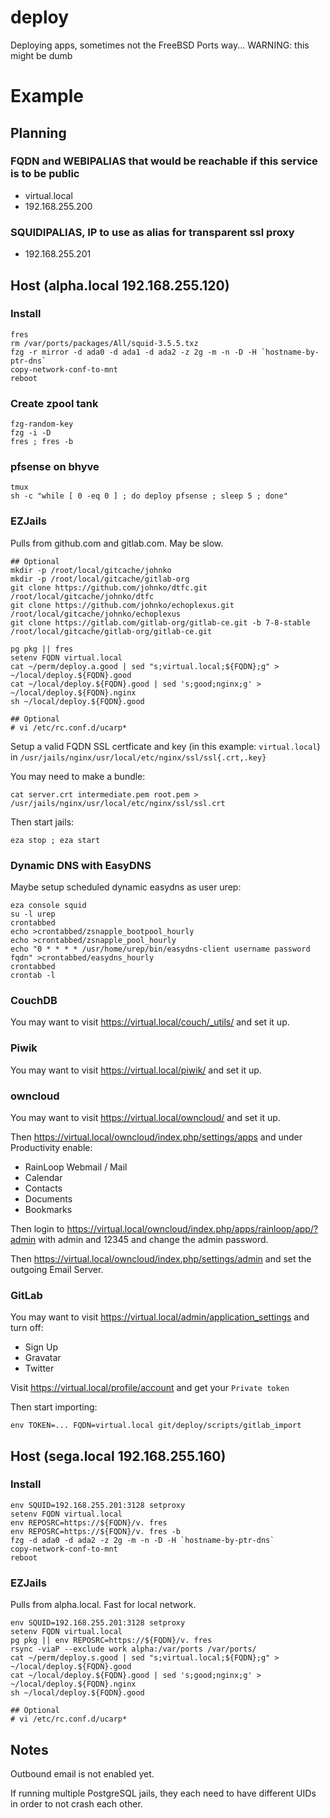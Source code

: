 # deploy
Deploying apps, sometimes not the FreeBSD Ports way... WARNING: this might be dumb

# Example

## Planning

### FQDN and WEBIPALIAS that would be reachable if this service is to be public
- virtual.local
- 192.168.255.200

### SQUIDIPALIAS, IP to use as alias for transparent ssl proxy
- 192.168.255.201

## Host (alpha.local 192.168.255.120)

### Install

```
fres
rm /var/ports/packages/All/squid-3.5.5.txz
fzg -r mirror -d ada0 -d ada1 -d ada2 -z 2g -m -n -D -H `hostname-by-ptr-dns`
copy-network-conf-to-mnt
reboot
```

### Create zpool tank

```
fzg-random-key
fzg -i -D
fres ; fres -b
```

### pfsense on bhyve

```
tmux
sh -c "while [ 0 -eq 0 ] ; do deploy pfsense ; sleep 5 ; done"
```

### EZJails

Pulls from github.com and gitlab.com. May be slow.

```
## Optional
mkdir -p /root/local/gitcache/johnko
mkdir -p /root/local/gitcache/gitlab-org
git clone https://github.com/johnko/dtfc.git /root/local/gitcache/johnko/dtfc
git clone https://github.com/johnko/echoplexus.git /root/local/gitcache/johnko/echoplexus
git clone https://gitlab.com/gitlab-org/gitlab-ce.git -b 7-8-stable /root/local/gitcache/gitlab-org/gitlab-ce.git

pg pkg || fres
setenv FQDN virtual.local
cat ~/perm/deploy.a.good | sed "s;virtual.local;${FQDN};g" > ~/local/deploy.${FQDN}.good
cat ~/local/deploy.${FQDN}.good | sed 's;good;nginx;g' > ~/local/deploy.${FQDN}.nginx
sh ~/local/deploy.${FQDN}.good

## Optional
# vi /etc/rc.conf.d/ucarp*
```

Setup a valid FQDN SSL certficate and key (in this example: `virtual.local`) in `/usr/jails/nginx/usr/local/etc/nginx/ssl/ssl{.crt,.key}`

You may need to make a bundle:

```
cat server.crt intermediate.pem root.pem > /usr/jails/nginx/usr/local/etc/nginx/ssl/ssl.crt
```

Then start jails:

```
eza stop ; eza start
```

### Dynamic DNS with EasyDNS

Maybe setup scheduled dynamic easydns as user urep:

```
eza console squid
su -l urep
crontabbed
echo >crontabbed/zsnapple_bootpool_hourly
echo >crontabbed/zsnapple_pool_hourly
echo "0 * * * * /usr/home/urep/bin/easydns-client username password fqdn" >crontabbed/easydns_hourly
crontabbed
crontab -l
```

### CouchDB

You may want to visit https://virtual.local/couch/_utils/ and set it up.

### Piwik

You may want to visit https://virtual.local/piwik/ and set it up.

### owncloud

You may want to visit https://virtual.local/owncloud/ and set it up.

Then https://virtual.local/owncloud/index.php/settings/apps and under Productivity enable:

- RainLoop Webmail / Mail
- Calendar
- Contacts
- Documents
- Bookmarks

Then login to https://virtual.local/owncloud/index.php/apps/rainloop/app/?admin with admin and 12345 and change the admin password.

Then https://virtual.local/owncloud/index.php/settings/admin and set the outgoing Email Server.

### GitLab

You may want to visit https://virtual.local/admin/application_settings and turn off:

- Sign Up
- Gravatar
- Twitter

Visit https://virtual.local/profile/account and get your `Private token`

Then start importing:

```
env TOKEN=... FQDN=virtual.local git/deploy/scripts/gitlab_import
```

## Host (sega.local 192.168.255.160)

### Install

```
env SQUID=192.168.255.201:3128 setproxy
setenv FQDN virtual.local
env REPOSRC=https://${FQDN}/v. fres
env REPOSRC=https://${FQDN}/v. fres -b
fzg -d ada0 -d ada2 -z 2g -m -n -D -H `hostname-by-ptr-dns`
copy-network-conf-to-mnt
reboot
```

### EZJails

Pulls from alpha.local. Fast for local network.

```
env SQUID=192.168.255.201:3128 setproxy
setenv FQDN virtual.local
pg pkg || env REPOSRC=https://${FQDN}/v. fres
rsync -viaP --exclude work alpha:/var/ports /var/ports/
cat ~/perm/deploy.s.good | sed "s;virtual.local;${FQDN};g" > ~/local/deploy.${FQDN}.good
cat ~/local/deploy.${FQDN}.good | sed 's;good;nginx;g' > ~/local/deploy.${FQDN}.nginx
sh ~/local/deploy.${FQDN}.good

## Optional
# vi /etc/rc.conf.d/ucarp*
```

## Notes

Outbound email is not enabled yet.

If running multiple PostgreSQL jails, they each need to have different UIDs in order to not crash each other.
